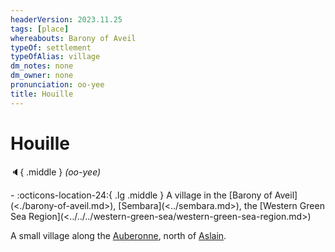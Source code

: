 ```yaml
---
headerVersion: 2023.11.25
tags: [place]
whereabouts: Barony of Aveil
typeOf: settlement
typeOfAlias: village
dm_notes: none
dm_owner: none
pronunciation: oo-yee
title: Houille
---
```

# Houille
:speaker:{ .middle } *(oo-yee)*  
<div class="grid cards ext-narrow-margin ext-one-column" markdown>
-    :octicons-location-24:{ .lg .middle } A village in the [Barony of Aveil](<./barony-of-aveil.md>), [Sembara](<../sembara.md>), the [Western Green Sea Region](<../../../western-green-sea/western-green-sea-region.md>)  
</div>


A small village along the [Auberonne](<../../rivers/wistel-enst-watershed/auberonne.md>), north of [Aslain](<./aslain.md>).


